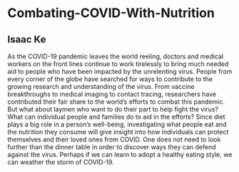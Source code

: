 # Combating-COVID-With-Nutrition
## Isaac Ke

As the COVID-19 pandemic leaves the world reeling, doctors and medical workers on the front lines continue to work tirelessly to bring much needed aid to people who have been impacted by the unrelenting virus. People from every corner of the globe have searched for ways to contribute to the growing research and understanding of the virus. From vaccine breakthroughs to medical imaging to contact tracing, researchers have contributed their fair share to the world’s efforts to combat this pandemic. But what about laymen who want to do their part to help fight the virus? What can individual people and families do to aid in the efforts? Since diet plays a big role in a person’s well-being, investigating what people eat and the nutrition they consume will give insight into how individuals can protect themselves and their loved ones from COVID. One does not need to look further than the dinner table in order to discover ways they can defend against the virus. Perhaps if we can learn to adopt a healthy eating style, we can weather the storm of COVID-19.  
